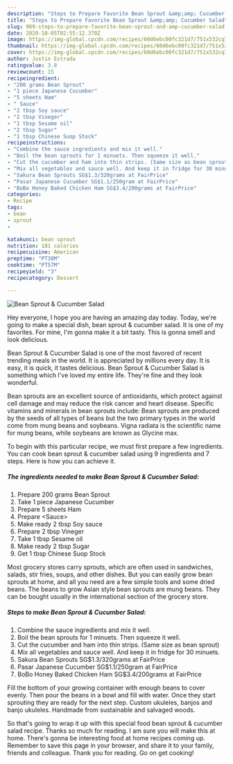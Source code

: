 ```yaml
---
description: "Steps to Prepare Favorite Bean Sprout &amp;amp; Cucumber Salad"
title: "Steps to Prepare Favorite Bean Sprout &amp;amp; Cucumber Salad"
slug: 969-steps-to-prepare-favorite-bean-sprout-and-amp-cucumber-salad
date: 2020-10-05T02:55:12.370Z
image: https://img-global.cpcdn.com/recipes/60d6ebc00fc321d7/751x532cq70/bean-sprout-cucumber-salad-recipe-main-photo.jpg
thumbnail: https://img-global.cpcdn.com/recipes/60d6ebc00fc321d7/751x532cq70/bean-sprout-cucumber-salad-recipe-main-photo.jpg
cover: https://img-global.cpcdn.com/recipes/60d6ebc00fc321d7/751x532cq70/bean-sprout-cucumber-salad-recipe-main-photo.jpg
author: Justin Estrada
ratingvalue: 3.8
reviewcount: 15
recipeingredient:
- "200 grams Bean Sprout"
- "1 piece Japanese Cucumber"
- "5 sheets Ham"
- " Sauce"
- "2 tbsp Soy sauce"
- "2 tbsp Vineger"
- "1 tbsp Sesame oil"
- "2 tbsp Sugar"
- "1 tbsp Chinese Suop Stock"
recipeinstructions:
- "Combine the sauce ingredients and mix it well."
- "Boil the bean sprouts for 1 minuets. Then squeeze it well."
- "Cut the cucumber and ham into thin strips. (Same size as bean sprout)"
- "Mix all vegetables and sauce well. And keep it in fridge for 30 minuets."
- "Sakura Bean Sprouts SG$1.3/320grams at FairPrice"
- "Pasar Japanese Cucumber SG$1.1/250gram at FairPrice"
- "BoBo Honey Baked Chicken Ham SG$3.4/200grams at FairPrice"
categories:
- Recipe
tags:
- bean
- sprout
- 

katakunci: bean sprout  
nutrition: 181 calories
recipecuisine: American
preptime: "PT30M"
cooktime: "PT57M"
recipeyield: "3"
recipecategory: Dessert

---
```



![Bean Sprout &amp; Cucumber Salad](https://img-global.cpcdn.com/recipes/60d6ebc00fc321d7/751x532cq70/bean-sprout-cucumber-salad-recipe-main-photo.jpg)

Hey everyone, I hope you are having an amazing day today. Today, we're going to make a special dish, bean sprout &amp; cucumber salad. It is one of my favorites. For mine, I'm gonna make it a bit tasty. This is gonna smell and look delicious.

Bean Sprout &amp; Cucumber Salad is one of the most favored of recent trending meals in the world. It is appreciated by millions every day. It is easy, it is quick, it tastes delicious. Bean Sprout &amp; Cucumber Salad is something which I've loved my entire life. They're fine and they look wonderful.

Bean sprouts are an excellent source of antioxidants, which protect against cell damage and may reduce the risk cancer and heart disease. Specific vitamins and minerals in bean sprouts include: Bean sprouts are produced by the seeds of all types of beans but the two primary types in the world come from mung beans and soybeans. Vigna radiata is the scientific name for mung beans, while soybeans are known as Glycine max.


To begin with this particular recipe, we must first prepare a few ingredients. You can cook bean sprout &amp; cucumber salad using 9 ingredients and 7 steps. Here is how you can achieve it.

<!--inarticleads1-->

##### The ingredients needed to make Bean Sprout &amp; Cucumber Salad:

1. Prepare 200 grams Bean Sprout
1. Take 1 piece Japanese Cucumber
1. Prepare 5 sheets Ham
1. Prepare  &lt;Sauce&gt;
1. Make ready 2 tbsp Soy sauce
1. Prepare 2 tbsp Vineger
1. Take 1 tbsp Sesame oil
1. Make ready 2 tbsp Sugar
1. Get 1 tbsp Chinese Suop Stock


Most grocery stores carry sprouts, which are often used in sandwiches, salads, stir fries, soups, and other dishes. But you can easily grow bean sprouts at home, and all you need are a few simple tools and some dried beans. The beans to grow Asian style bean sprouts are mung beans. They can be bought usually in the international section of the grocery store. 

<!--inarticleads2-->

##### Steps to make Bean Sprout &amp; Cucumber Salad:

1. Combine the sauce ingredients and mix it well.
1. Boil the bean sprouts for 1 minuets. Then squeeze it well.
1. Cut the cucumber and ham into thin strips. (Same size as bean sprout)
1. Mix all vegetables and sauce well. And keep it in fridge for 30 minuets.
1. Sakura Bean Sprouts SG$1.3/320grams at FairPrice
1. Pasar Japanese Cucumber SG$1.1/250gram at FairPrice
1. BoBo Honey Baked Chicken Ham SG$3.4/200grams at FairPrice


Fill the bottom of your growing container with enough beans to cover evenly. Then pour the beans in a bowl and fill with water. Once they start sprouting they are ready for the next step. Custom ukuleles, banjos and banjo ukuleles. Handmade from sustainable and salvaged woods. 

So that's going to wrap it up with this special food bean sprout &amp; cucumber salad recipe. Thanks so much for reading. I am sure you will make this at home. There's gonna be interesting food at home recipes coming up. Remember to save this page in your browser, and share it to your family, friends and colleague. Thank you for reading. Go on get cooking!
